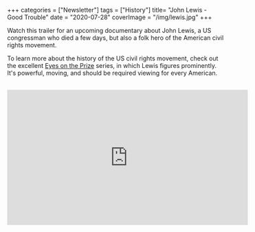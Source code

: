+++
categories = ["Newsletter"]
tags = ["History"]
title= "John Lewis - Good Trouble"
date = "2020-07-28"
coverImage = "/img/lewis.jpg"
+++

Watch this trailer for an upcoming documentary about John Lewis, a US congressman who died a few days, but also a folk hero of the American civil rights movement. 

<!--more-->

To learn more about the history of the US civil rights movement, check out the excellent [Eyes on the Prize](https://www.youtube.com/playlist?list=PLfUJ8lTZUqUFx4V7yvomTplFSBq6MBc1E) series, in which Lewis figures prominently. It's powerful, moving, and should be required viewing for every American.


<br>

<iframe width="560" height="315" src="https://www.youtube.com/embed/z_oEkOdIXdo" frameborder="0" allow="accelerometer; autoplay; encrypted-media; gyroscope; picture-in-picture" allowfullscreen></iframe>
